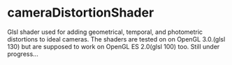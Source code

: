 # cameraDistortionShader
Glsl shader used for adding geometrical, temporal, and photometric distortions to ideal cameras.
The shaders are tested on on OpenGL 3.0.(glsl 130) but are supposed to work on OpenGL ES 2.0(glsl 100) too.
Still under progress...
